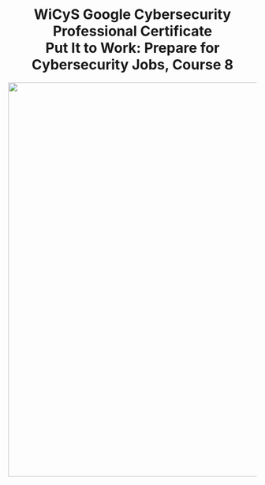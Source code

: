 <h1 align="center">WiCyS Google Cybersecurity Professional Certificate<br>
Put It to Work: Prepare for Cybersecurity Jobs, Course 8</h1>
<p align="center"><img width="800px" src="https://github.com/user-attachments/assets/3feba72a-7969-4f01-9908-ca1b7d2e93f1"> </p>
